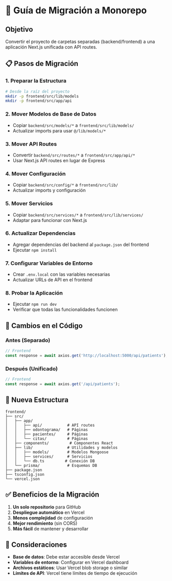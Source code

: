 # 🚀 Guía de Migración a Monorepo

## Objetivo
Convertir el proyecto de carpetas separadas (backend/frontend) a una aplicación Next.js unificada con API routes.

## 📋 Pasos de Migración

### 1. Preparar la Estructura
```bash
# Desde la raíz del proyecto
mkdir -p frontend/src/lib/models
mkdir -p frontend/src/app/api
```

### 2. Mover Modelos de Base de Datos
- Copiar `backend/src/models/*` a `frontend/src/lib/models/`
- Actualizar imports para usar `@/lib/models/*`

### 3. Mover API Routes
- Convertir `backend/src/routes/*` a `frontend/src/app/api/*`
- Usar Next.js API routes en lugar de Express

### 4. Mover Configuración
- Copiar `backend/src/config/*` a `frontend/src/lib/`
- Actualizar imports y configuración

### 5. Mover Servicios
- Copiar `backend/src/services/*` a `frontend/src/lib/services/`
- Adaptar para funcionar con Next.js

### 6. Actualizar Dependencias
- Agregar dependencias del backend al `package.json` del frontend
- Ejecutar `npm install`

### 7. Configurar Variables de Entorno
- Crear `.env.local` con las variables necesarias
- Actualizar URLs de API en el frontend

### 8. Probar la Aplicación
- Ejecutar `npm run dev`
- Verificar que todas las funcionalidades funcionen

## 🔄 Cambios en el Código

### Antes (Separado)
```typescript
// Frontend
const response = await axios.get('http://localhost:5000/api/patients');
```

### Después (Unificado)
```typescript
// Frontend
const response = await axios.get('/api/patients');
```

## 📁 Nueva Estructura
```
frontend/
├── src/
│   ├── app/
│   │   ├── api/           # API routes
│   │   ├── odontograma/   # Páginas
│   │   ├── pacientes/     # Páginas
│   │   └── citas/         # Páginas
│   ├── components/         # Componentes React
│   ├── lib/               # Utilidades y modelos
│   │   ├── models/        # Modelos Mongoose
│   │   ├── services/      # Servicios
│   │   └── db.ts         # Conexión DB
│   └── prisma/            # Esquemas DB
├── package.json
├── tsconfig.json
└── vercel.json
```

## ✅ Beneficios de la Migración

1. **Un solo repositorio** para GitHub
2. **Despliegue automático** en Vercel
3. **Menos complejidad** de configuración
4. **Mejor rendimiento** (sin CORS)
5. **Más fácil** de mantener y desarrollar

## 🚨 Consideraciones

- **Base de datos**: Debe estar accesible desde Vercel
- **Variables de entorno**: Configurar en Vercel dashboard
- **Archivos estáticos**: Usar Vercel blob storage o similar
- **Límites de API**: Vercel tiene límites de tiempo de ejecución 